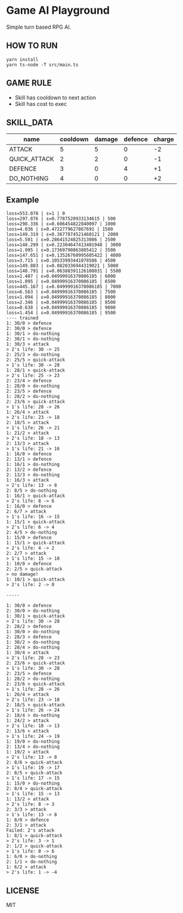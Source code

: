 # Game AI Playground

Simple turn based RPG AI.

## HOW TO RUN

```
yarn install
yarn ts-node -T src/main.ts
```

## GAME RULE

- Skill has cooldown to next action
- Skill has cost to exec

## SKILL_DATA

| name         | cooldown | damage | defence | charge |
| ------------ | -------- | ------ | ------- | ------ |
| ATTACK       | 5        | 5      | 0       | -2     |
| QUICK_ATTACK | 2        | 2      | 0       | -1     |
| DEFENCE      | 3        | 0      | 4       | +1     |
| DO_NOTHING   | 4        | 0      | 0       | +2     |

## Example

```
loss=553.078 | ε=1 | 0
loss=297.876 | ε=0.7787520933134615 | 500
loss=298.336 | ε=0.606454822840097 | 1000
loss=4.036 | ε=0.4722779627867691 | 1500
loss=149.319 | ε=0.3677874521460121 | 2000
loss=5.501 | ε=0.28641524825313086 | 2500
loss=148.299 | ε=0.22304647413401948 | 3000
loss=1.995 | ε=0.17369790863805412 | 3500
loss=147.651 | ε=0.13526760995605422 | 4000
loss=3.715 | ε=0.10533993441078586 | 4500
loss=149.803 | ε=0.0820336944319021 | 5000
loss=148.791 | ε=0.06388391126108031 | 5500
loss=1.407 | ε=0.04999916370086185 | 6000
loss=1.095 | ε=0.04999916370086185 | 6500
loss=445.167 | ε=0.04999916370086185 | 7000
loss=6.563 | ε=0.04999916370086185 | 7500
loss=1.094 | ε=0.04999916370086185 | 8000
loss=2.346 | ε=0.04999916370086185 | 8500
loss=0.638 | ε=0.04999916370086185 | 9000
loss=1.454 | ε=0.04999916370086185 | 9500
---- trained
1: 30/0 > defence
2: 30/0 > defence
1: 30/1 > do-nothing
2: 30/1 > do-nothing
1: 30/3 > attack
> 2's life: 30 -> 25
2: 25/3 > do-nothing
2: 25/5 > quick-attack
> 1's life: 30 -> 28
1: 28/1 > quick-attack
> 2's life: 25 -> 23
2: 23/4 > defence
1: 28/0 > do-nothing
2: 23/5 > defence
1: 28/2 > do-nothing
2: 23/6 > quick-attack
> 1's life: 28 -> 26
1: 26/4 > attack
> 2's life: 23 -> 18
2: 18/5 > attack
> 1's life: 26 -> 21
1: 21/2 > attack
> 2's life: 18 -> 13
2: 13/3 > attack
> 1's life: 21 -> 16
1: 16/0 > defence
2: 13/1 > defence
1: 16/1 > do-nothing
2: 13/2 > defence
2: 13/3 > do-nothing
1: 16/3 > attack
> 2's life: 13 -> 8
2: 8/5 > do-nothing
1: 16/1 > quick-attack
> 2's life: 8 -> 6
1: 16/0 > defence
2: 6/7 > attack
> 1's life: 16 -> 15
1: 15/1 > quick-attack
> 2's life: 6 -> 4
2: 4/5 > do-nothing
1: 15/0 > defence
1: 15/1 > quick-attack
> 2's life: 4 -> 2
2: 2/7 > attack
> 1's life: 15 -> 10
1: 10/0 > defence
2: 2/5 > quick-attack
> no damage!
1: 10/1 > quick-attack
> 2's life: 2 -> 0

-----

1: 30/0 > defence
2: 30/0 > do-nothing
1: 30/1 > quick-attack
> 2's life: 30 -> 28
2: 28/2 > defence
1: 30/0 > do-nothing
2: 28/3 > defence
1: 30/2 > do-nothing
2: 28/4 > do-nothing
1: 30/4 > attack
> 2's life: 28 -> 23
2: 23/6 > quick-attack
> 1's life: 30 -> 28
2: 23/5 > defence
1: 28/2 > do-nothing
2: 23/6 > quick-attack
> 1's life: 28 -> 26
1: 26/4 > attack
> 2's life: 23 -> 18
2: 18/5 > quick-attack
> 1's life: 26 -> 24
2: 18/4 > do-nothing
1: 24/2 > attack
> 2's life: 18 -> 13
2: 13/6 > attack
> 1's life: 24 -> 19
1: 19/0 > do-nothing
2: 13/4 > do-nothing
1: 19/2 > attack
> 2's life: 13 -> 8
2: 8/6 > quick-attack
> 1's life: 19 -> 17
2: 8/5 > quick-attack
> 1's life: 17 -> 15
1: 15/0 > do-nothing
2: 8/4 > quick-attack
> 1's life: 15 -> 13
1: 13/2 > attack
> 2's life: 8 -> 3
2: 3/3 > attack
> 1's life: 13 -> 8
1: 8/0 > defence
2: 3/1 > attack
Failed: 2's attack
1: 8/1 > quick-attack
> 2's life: 3 -> 1
2: 1/2 > quick-attack
> 1's life: 8 -> 6
1: 6/0 > do-nothing
2: 1/1 > do-nothing
1: 6/2 > attack
> 2's life: 1 -> -4
```

## LICENSE

MIT
